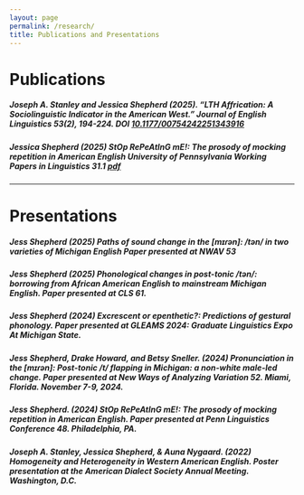 ```yaml
---
layout: page
permalink: /research/
title: Publications and Presentations
---
```

# Publications

##### Joseph A. Stanley and **Jessica Shepherd** (2025). “LTH Affrication: A Sociolinguistic Indicator in the American West.” *Journal of English Linguistics* 53(2), 194-224. DOI [10.1177/00754242251343916](https://doi.org/10.1177/00754242251343916)

##### **Jessica Shepherd** (2025) StOp RePeAtInG mE!: The prosody of mocking repetition in American English​ *University of Pennsylvania Working Papers in Linguistics* 31.1 [pdf](https://repository.upenn.edu/server/api/core/bitstreams/8f010656-aeae-4ae5-9786-e608c4d978fe/content)

*************

# Presentations

##### **Jess Shepherd** (2025) *Paths of sound change in the [mɪɾən]: /tən/ in two varieties of Michigan English* Paper presented at NWAV 53

##### **Jess Shepherd** (2025) *Phonological changes in post-tonic /tən/: borrowing from African American English to mainstream Michigan English.* Paper presented at CLS 61.

##### **Jess Shepherd** (2024) *Excrescent or epenthetic?: Predictions of gestural phonology.* Paper presented at GLEAMS 2024: Graduate Linguistics Expo At Michigan State.

##### **Jess Shepherd**, Drake Howard, and Betsy Sneller. (2024) *Pronunciation in the [mɪɾən]: Post-tonic /t/ flapping in Michigan: a non-white male-led change.* Paper presented at New Ways of Analyzing Variation 52. Miami, Florida. November 7-9, 2024. 

##### **Jess Shepherd.** (2024) *StOp RePeAtInG mE!: The prosody of mocking repetition in American English.* Paper presented at Penn Linguistics Conference 48. Philadelphia, PA.

##### Joseph A. Stanley, **Jessica Shepherd**, & Auna Nygaard. (2022) *Homogeneity and Heterogeneity in Western American English.* Poster presentation at the American Dialect Society Annual Meeting. Washington, D.C.
